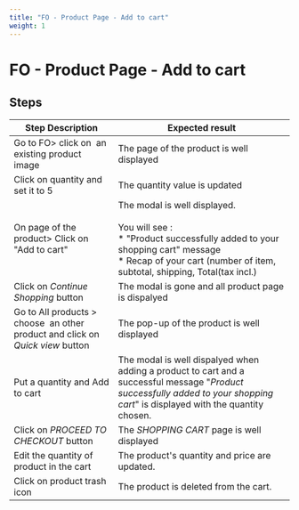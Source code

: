 ```yaml
---
title: "FO - Product Page - Add to cart"
weight: 1
---
```


# FO - Product Page - Add to cart
## Steps
| Step Description | Expected result |
| ----- | ----- |
| Go to FO> click on  an existing product image | The page of the product is well displayed |
| Click on quantity and set it to 5 | The quantity value is updated |
| On page of the product> Click on "Add to cart" | The modal is well displayed.<br><br>You will see :<br> * "Product successfully added to your shopping cart" message<br> * Recap of your cart (number of item, subtotal, shipping, Total(tax incl.) |
| Click on _*Continue Shopping*_ button | The modal is gone and all product page is dispalyed |
| Go to All products > choose  an other product and click on _*Quick view*_ button | The pop-up of the product is well displayed |
| Put a quantity and Add to cart | The modal is well dispalyed when adding a product to cart and a successful message "_*Product successfully added to your shopping cart*_" is displayed with the quantity chosen. |
| Click on _*PROCEED TO CHECKOUT*_ button | The _*SHOPPING CART*_ page is well displayed |
| Edit the quantity of product in the cart | The product's quantity and price are updated. |
| Click on product trash icon | The product is deleted from the cart. |
